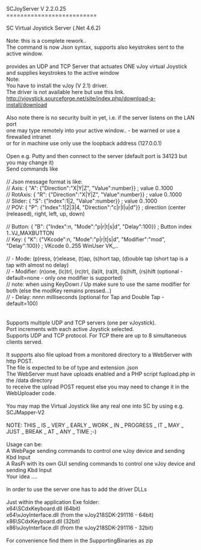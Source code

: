 SCJoyServer V 2.2.0.25<br>
==========================<br>
<br>
SC Virtual Joystick Server  (.Net 4.6.2)<br>
<br>
Note: this is a complete rework..<br>
The command is now Json syntax, supports also keystrokes sent to the active window.<br>
<br>
provides an UDP and TCP Server that actuates ONE vJoy virtual Joystick and supplies keystrokes to the active window<br>
Note: <br>
You have to install the vJoy (V 2.1) driver.<br>
The driver is not available here but use this link.<br>
http://vjoystick.sourceforge.net/site/index.php/download-a-install/download    <br>
<br>
Also note there is no security built in yet, i.e. if the server listens on the LAN port <br>
one may type remotely into your active window.. - be warned or use a firewalled intranet<br>
or for in machine use only use the loopback address (127.0.0.1)<br>
<br>
Open e.g. Putty and then connect to the server (default port is 34123 but you may change it)<br>
Send commands like <br>
<br>
      // Json message format is like:<br>
      // Axis:     { "A": {"Direction":"X|Y|Z", "Value":number}}        ; value 0..1000<br>
      // RotAxis:  { "R": {"Direction":"X|Y|Z", "Value":number}}        ; value 0..1000<br>
      // Slider:   { "S": {"Index":1|2, "Value":number}}                ; value 0..1000<br>
      // POV:      { "P": {"Index":1|2|3|4, "Direction":"c|r|l|u|d"}}   ; direction (center (released), right, left, up, down)<br>
	  <br>
      // Button:   { "B": {"Index":n, "Mode":"p|r|t|s|d", "Delay":100}}   ; Button index 1..VJ_MAXBUTTON<br>
      // Key:      { "K": {"VKcode":n, "Mode":"p|r|t|s|d", "Modifier":"mod", "Delay":100}}  ; VKcode 0..255 WinUser VK_..<br>
	  <br>
      // - Mode:    (p)ress, (r)elease, (t)ap, (s)hort tap, (d)ouble tap   (short tap is a tap with almost no delay)<br>
      // - Modifier:  (n)one, (lc)trl, (rc)trl, (la)lt, (ra)lt, (ls)hift, (rs)hift   (optional - default=none - only one modifier is supported)<br>
	  //   note: when using KeyDown / Up make sure to use the same modifier for both (else the modKey remains pressed...)<br>
      // - Delay:   nnnn  milliseconds (optional for Tap and Double Tap - default=100)<br>
<br>
<br>
Supports multiple UDP and TCP servers (one per vJoystick).<br>
 Port increments with each active Joystick selected.<br>
Supports UDP and TCP protocol. For TCP there are up to 8 simultaneous clients served.<br>
<br>
It supports also file upload from a monitored directory to a WebServer with http POST.<br>
The file is expected to be of type and extension .json<br>
The WebServer must have uploads enabled and a PHP script fupload.php in the /data directory<br>
to receive the upload POST request else you may need to change it in the WebUploader code.<br>
<br>
You may map the Virtual Joystick like any real one into SC by using e.g. SCJMapper-V2<br>
<br>
NOTE: THIS _ IS _ VERY _ EARLY _ WORK _ IN _ PROGRESS _ IT _ MAY _ JUST _ BREAK _ AT _ ANY _ TIME ;-)<br>
<br>
Usage can be:<br>
  A WebPage sending commands to control one vJoy device and sending Kbd Input <br>
  A RasPi with its own GUI sending commands to control one vJoy device and sending Kbd Input <br>
  Your idea ....<br>
<br>
In order to use the server one has to add the driver DLLs <br>
<br>
Just within the application Exe folder:<br>
x64\SCdxKeyboard.dll   (64bit)<br>
x64\vJoyInterface.dll  (from the vJoy218SDK-291116 - 64bit)<br>
x86\SCdxKeyboard.dll   (32bit)<br>
x86\vJoyInterface.dll  (from the vJoy218SDK-291116 - 32bit)<br>
<br>
For convenience find them in the SupportingBinaries as zip<br>
<br>
<br>


